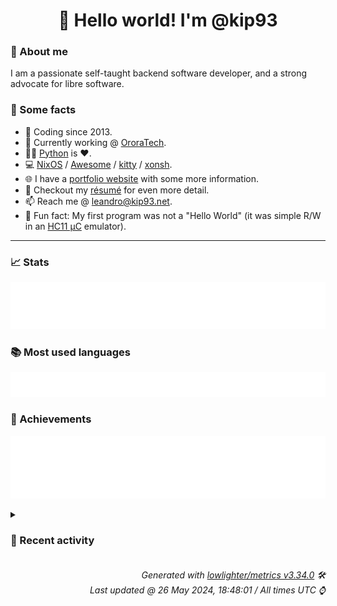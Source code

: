 <!-- README template, populated using this action:
     https://github.com/kip93/kip93/blob/main/.github/workflows/readme.yml. -->

<h1 align="center">👋 Hello world! I'm @kip93</h1> <!-- LOGIN => username -->

### 👤 About me

I am a passionate self-taught backend software developer, and a strong advocate for libre software.


### 💬 Some facts

* 📅 Coding since 2013.
* 💼 Currently working @ [OroraTech](https://ororatech.com/).
* 👨‍💻 [Python](https://github.com/search?q=user%3Akip93&l=python) is ❤️. <!-- LOGIN => username -->
* 💻 [NixOS](https://github.com/NixOS/) /
     [Awesome](https://github.com/awesomeWM/) /
     [kitty](https://github.com/kovidgoyal/kitty/) /
     [xonsh](https://github.com/xonsh/).
* 🌐 I have a [portfolio website](https://kip93.net/) with some more information.
* 📝 Checkout my [résumé](https://kip93.net/resume/) for even more detail.
* 📫 Reach me @ [leandro@kip93.net](mailto:leandro@kip93.net).
* 🎲 Fun fact: My first program was not a "Hello World" (it was simple R/W in an [HC11 µC](https://en.wikipedia.org/wiki/68HC11) emulator).


-----------------------------------------------------------------------------------------------------------------------


### 📈 Stats

![](./stats.svg)


### 📚 Most used languages <!-- by percentage, in decreasing order -->

![](./languages.svg)


### 🏅 Achievements

![](./achievements.svg)


<details> <!-- Last activity -->
<!-- Almost verbatim copy of https://github.com/lowlighter/metrics/blob/latest/source/templates/markdown/partials/activity.ejs, but restructured to be foldable. -->
<summary><h3>📰 Recent activity</h3></summary>

* ➡️ Pushed 1 commit in [kip93/cp437-tools](https://github.com/kip93/cp437-tools) on branch `main`
  * [#78aa1e9](https://github.com/kip93/cp437-tools/commit/78aa1e9) Fix direnv shell
  * *On 19 May 2024, 12:24:03*
* ⏺️ Created new branch idea/thumbnailers in [kip93/cp437-tools](https://github.com/kip93/cp437-tools)
  * *On 19 May 2024, 12:23:29*
* ➡️ Pushed 1 commit in [kip93/cp437-tools](https://github.com/kip93/cp437-tools) on branch `main`
  * [#efb49b8](https://github.com/kip93/cp437-tools/commit/efb49b8) Allow cargo build to access the nix cache
  * *On 11 May 2024, 10:40:15*
* ➡️ Pushed 2 commits in [kip93/cp437-tools](https://github.com/kip93/cp437-tools) on branch `main`
  * [#62d685f](https://github.com/kip93/cp437-tools/commit/62d685f) Allow cargo build to use nix cache
  * [#c4f7bc9](https://github.com/kip93/cp437-tools/commit/c4f7bc9) Ignore error

(for now??)
  * *On 11 May 2024, 10:34:39*
</details>


<h6 align="right"><em>
    Generated with <a href="https://github.com/lowlighter/metrics/tree/latest/">lowlighter/metrics v3.34.0</a> 🛠️<br> <!-- VERSION => MAJOR.minor.patch -->
    Last updated @ 26 May 2024, 18:48:01 / All times UTC ⌚ <!-- meta.generated => DD/MM/YYYY, hh:mm -->
</em></h6>
